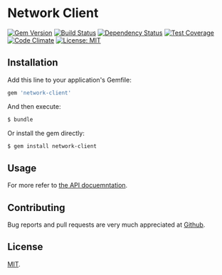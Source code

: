 # Network Client
[![Gem Version](https://badge.fury.io/rb/network-client.svg)](https://rubygems.org/gems/network-client)
[![Build Status](https://travis-ci.org/abarrak/network-client.svg?branch=master)](https://travis-ci.org/abarrak/network-client)
[![Dependency Status](https://gemnasium.com/badges/github.com/abarrak/network-client.svg)](https://gemnasium.com/github.com/abarrak/network-client)
[![Test Coverage](https://codeclimate.com/github/abarrak/network-client/badges/coverage.svg)](https://codeclimate.com/github/abarrak/network-client/coverage)
[![Code Climate](https://lima.codeclimate.com/github/abarrak/network-client/badges/gpa.svg)](https://lima.codeclimate.com/github/abarrak/network-client)
[![License: MIT](https://img.shields.io/badge/License-MIT-yellow.svg)](https://opensource.org/licenses/MIT)

## Installation

Add this line to your application's Gemfile:

```ruby
gem 'network-client'
```

And then execute:

```sh
$ bundle
```

Or install the gem directly:

```sh
$ gem install network-client
```

## Usage


For more refer to [the API docuemntation](#soon).

## Contributing

Bug reports and pull requests are very much appreciated at [Github](https://github.com/abarrak/network-client).


## License
[MIT](http://opensource.org/licenses/MIT).
